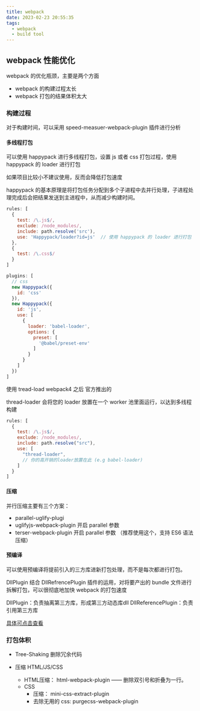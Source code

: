 ```yaml
---
title: webpack
date: 2023-02-23 20:55:35
tags:
  - webpack
  - build tool
---
```


## webpack 性能优化

webpack 的优化瓶颈，主要是两个方面
+ webpack 的构建过程太长
+ webpack 打包的结果体积太大


### 构建过程

对于构建时间，可以采用 speed-measuer-webpack-plugin 插件进行分析

#### 多线程打包

可以使用 happypack 进行多线程打包，设置 js 或者 css 打包过程，使用 happypack 的 loader 进行打包

如果项目比较小不建议使用，反而会降低打包速度

happypack 的基本原理是将打包任务分配到多个子进程中去并行处理，子进程处理完成后会把结果发送到主进程中，从而减少构建时间。


```js
rules: [
  {
    test: /\.js$/,
    exclude: /node_modules/,
    include: path.resolve('src'),
    use: 'Happypack/loader?id=js'  // 使用 happypack 的 loader 进行打包
  },
  {
    test: /\.css$/
  }
]

plugins: [
  // css
  new Happypack({
    id: 'css'
  }),
  new Happypack({
    id: 'js',
    use: [
      {
        loader: 'babel-loader',
        options: {
          preset: [
            '@babel/preset-env'
          ]
        }
      }
    ]
  })
]
```

使用 tread-load webpack4 之后 官方推出的

thread-loader 会将您的 loader 放置在一个 worker 池里面运行，以达到多线程构建

```js
rules: [
  {
    test: /\.js$/,
    exclude: /node_modules/,
    include: path.resolve("src"),
    use: [
      "thread-loader",
      // 你的高开销的loader放置在此 (e.g babel-loader)
    ]
  }
]
```

#### 压缩

并行压缩主要有三个方案：
+ parallel-uglify-plugi
+ uglifyjs-webpack-plugin 开启 parallel 参数
+ terser-webpack-plugin 开启 parallel 参数 （推荐使用这个，支持 ES6 语法压缩）

#### 预编译

可以使用预编译将提前引入的三方库进新打包处理，而不是每次都进行打包。

DllPlugin 结合 DllRefrencePlugin 插件的运用，对将要产出的 bundle 文件进行拆解打包，可以很彻底地加快 webpack 的打包速度

DllPlugin：负责抽离第三方库，形成第三方动态库dll
DllReferencePlugin：负责引用第三方库

[具体可点击查看](https://www.cnblogs.com/master-yi/p/12592424.html)

### 打包体积

+ Tree-Shaking 删除冗余代码

+ 压缩 HTML/JS/CSS
  + HTML压缩： html-webpack-plugin —— 删除双引号和折叠为一行。
  + CSS
    + 压缩： mini-css-extract-plugin
    + 去除无用的 css: purgecss-webpack-plugin

